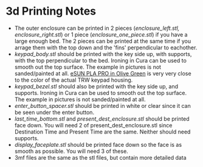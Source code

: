# 3d Printing Notes

- The outer enclosure can be printed in 2 pieces (_enclosure_left.stl, enclosure_right.stl_) or 1 piece (_enclosure_one_piece.stl_) if you have a large enough bed. The 2 pieces can be printed at the same time if you arrage them with the top down and the 'fins' perpendicular to eachother.
- _keypad_body.stl_ should be printed with the key side up, with supports, with the top perpendicular to the bed. Ironing in Cura can be used to smooth out the top surface. The example in pictures is not sanded/painted at all. [eSUN PLA PRO in Olive Green](https://amzn.to/3BTbkVD) is very very close to the color of the actual TRW keypad housing.
- _keypad_bezel.stl_ should also be printed with the key side up, and supports. Ironing in Cura can be used to smooth out the top surface. The example in pictures is not sanded/painted at all.
- _enter_button_spacer.stl_ should be printed in white or clear since it can be seen under the enter button.
- _last_time_bottom.stl_ and _present_dest_enclosure.stl_ should be printed face down. You will need 2 of present_dest_enclosure.stl since Destination Time and Present Time are the same. Neither should need supports.
- _display_faceplate.stl_ should be printed face down so the face is as smooth as possible. You will need 3 of these.
- 3mf files are the same as the stl files, but contain more detailed data
